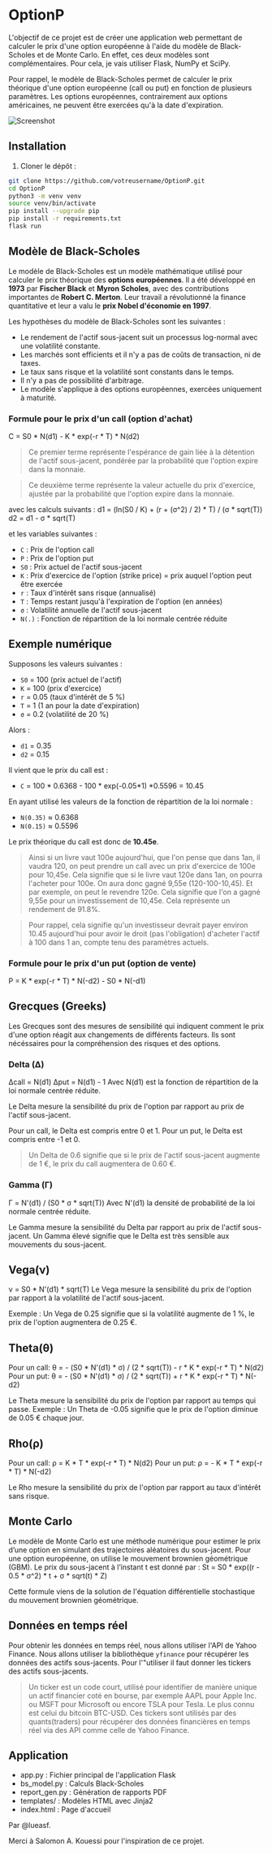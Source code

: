 # OptionP

L'objectif de ce projet est de créer une application web permettant de calculer le prix d'une option européenne à l'aide du modèle de Black-Scholes et de Monte Carlo. En effet, ces deux modèles sont complémentaires.
Pour cela, je vais utiliser Flask, NumPy et SciPy.

Pour rappel, le modèle de Black-Scholes permet de calculer le prix théorique d'une option européenne (call ou put) en fonction de plusieurs paramètres.
Les options européennes, contrairement aux options américaines, ne peuvent être exercées qu'à la date d'expiration.

![Screenshot](app.png)

## Installation

1. Cloner le dépôt :
```bash
git clone https://github.com/votreusername/OptionP.git
cd OptionP
python3 -m venv venv
source venv/bin/activate
pip install --upgrade pip
pip install -r requirements.txt
flask run
```

## Modèle de Black-Scholes
Le modèle de Black-Scholes est un modèle mathématique utilisé pour calculer le prix théorique des **options européennes**. Il a été développé en **1973** par **Fischer Black** et **Myron Scholes**, avec des contributions importantes de **Robert C. Merton**. Leur travail a révolutionné la finance quantitative et leur a valu le **prix Nobel d'économie en 1997**.

Les hypothèses du modèle de Black-Scholes sont les suivantes :
- Le rendement de l'actif sous-jacent suit un processus log-normal avec une volatilité constante.
- Les marchés sont efficients et il n'y a pas de coûts de transaction, ni de taxes.
- Le taux sans risque et la volatilité sont constants dans le temps.
- Il n'y a pas de possibilité d'arbitrage.
- Le modèle s'applique à des options européennes, exercées uniquement à maturité.

### Formule pour le prix d'un call (option d'achat)

C = S0 * N(d1) - K * exp(-r * T) * N(d2)
>Ce premier terme représente l'espérance de gain liée à la détention de l'actif sous-jacent, pondérée par la probabilité que l'option expire dans la monnaie.

> Ce deuxième terme représente la valeur actuelle du prix d'exercice, ajustée par la probabilité que l'option expire dans la monnaie.

avec les calculs suivants :
d1 = (ln(S0 / K) + (r + (σ^2) / 2) * T) / (σ * sqrt(T))
d2 = d1 - σ * sqrt(T)

et les variables suivantes :
- `C` : Prix de l'option call
- `P` : Prix de l'option put
- `S0` : Prix actuel de l'actif sous-jacent
- `K` : Prix d'exercice de l'option (strike price) = prix auquel l'option peut être exercée
- `r` : Taux d'intérêt sans risque (annualisé)
- `T` : Temps restant jusqu'à l'expiration de l'option (en années)
- `σ` : Volatilité annuelle de l'actif sous-jacent
- `N(.)` : Fonction de répartition de la loi normale centrée réduite

## Exemple numérique
Supposons les valeurs suivantes :
- `S0` = 100 (prix actuel de l'actif)
- `K` = 100 (prix d'exercice)
- `r` = 0.05 (taux d'intérêt de 5 %)
- `T` = 1 (1 an pour la date d'expiration)
- `σ` = 0.2 (volatilité de 20 %)

Alors :
- `d1` = 0.35
- `d2` = 0.15

Il vient que le prix du call est :
- `C` = 100 * 0.6368 - 100 * exp(-0.05*1) *0.5596 = 10.45

En ayant utilisé les valeurs de la fonction de répartition de la loi normale :
- `N(0.35)` ≈ 0.6368
- `N(0.15)` ≈ 0.5596

Le prix théorique du call est donc de **10.45e**.
> Ainsi si un livre vaut 100e aujourd'hui, que l'on pense que dans 1an, il vaudra 120, on peut prendre un call avec un prix d'exercice de 100e pour 10,45e. Cela signifie que si le livre vaut 120e dans 1an, on pourra l'acheter pour 100e. On aura donc gagné 9,55e (120-100-10,45). Et par exemple, on peut le revendre 120e. Cela signifie que l'on a gagné 9,55e pour un investissement de 10,45e. Cela représente un rendement de 91.8%.

> Pour rappel, cela signifie qu'un investisseur devrait payer environ 10.45 aujourd'hui pour avoir le droit (pas l'obligation) d'acheter l'actif à 100 dans 1 an, compte tenu des paramètres actuels.

### Formule pour le prix d'un put (option de vente)

P = K * exp(-r * T) * N(-d2) - S0 * N(-d1)

## Grecques (Greeks)
Les Grecques sont des mesures de sensibilité qui indiquent comment le prix d'une option réagit aux changements de différents facteurs. Ils sont nécéssaires pour la compréhension des risques et des options.

### Delta (Δ)
Δcall​ = N(d1)
Δput​ = N(d1) - 1
Avec N(d1) est la fonction de répartition de la loi normale centrée réduite.

Le Delta mesure la sensibilité du prix de l'option par rapport au prix de l'actif sous-jacent.

Pour un call, le Delta est compris entre 0 et 1.
Pour un put, le Delta est compris entre -1 et 0.
> Un Delta de 0.6 signifie que si le prix de l'actif sous-jacent augmente de 1 €, le prix du call augmentera de 0.60 €.

### Gamma (Γ)
Γ = N'(d1) / (S0 * σ * sqrt(T))
Avec N'(d1) la densité de probabilité de la loi normale centrée réduite.

Le Gamma mesure la sensibilité du Delta par rapport au prix de l'actif sous-jacent. Un Gamma élevé signifie que le Delta est très sensible aux mouvements du sous-jacent.

## Vega(ν)
ν = S0 * N'(d1) * sqrt(T)
Le Vega mesure la sensibilité du prix de l'option par rapport à la volatilité de l'actif sous-jacent.

Exemple : Un Vega de 0.25 signifie que si la volatilité augmente de 1 %, le prix de l'option augmentera de 0.25 €.

## Theta(θ)
Pour un call:
θ = - (S0 * N'(d1) * σ) / (2 * sqrt(T)) - r * K * exp(-r * T) * N(d2)
Pour un put:
θ = - (S0 * N'(d1) * σ) / (2 * sqrt(T)) + r * K * exp(-r * T) * N(-d2)

Le Theta mesure la sensibilité du prix de l'option par rapport au temps qui passe.
Exemple : Un Theta de -0.05 signifie que le prix de l'option diminue de 0.05 € chaque jour.

## Rho(ρ)
Pour un call:
ρ = K * T * exp(-r * T) * N(d2)
Pour un put:
ρ = - K * T * exp(-r * T) * N(-d2)

Le Rho mesure la sensibilité du prix de l'option par rapport au taux d'intérêt sans risque.

## Monte Carlo
Le modèle de Monte Carlo est une méthode numérique pour estimer le prix
d’une option en simulant des trajectoires aléatoires du sous-jacent. Pour une
option européenne, on utilise le mouvement brownien géométrique (GBM).
Le prix du sous-jacent à l’instant t est donné par :
St = S0 * exp((r - 0.5 * σ^2) * t + σ * sqrt(t) * Z)

Cette formule viens de la solution de l'équation différentielle stochastique
du mouvement brownien géométrique.


## Données en temps réel
Pour obtenir les données en temps réel, nous allons utiliser l'API de Yahoo Finance. Nous allons utiliser la bibliothèque `yfinance` pour récupérer les données des actifs sous-jacents. Pour l'"utiliser il faut donner les tickers des actifs sous-jacents. 
> Un ticker est un code court, utilisé pour identifier de manière unique un actif financier coté en bourse, par exemple AAPL pour Apple Inc. ou MSFT pour Microsoft ou encore TSLA pour Tesla. Le plus connu est celui du bitcoin BTC-USD.
> Ces tickers sont utilisés par des quants(traders) pour récupérer des données financières en temps réel via des API comme celle de Yahoo Finance.

## Application
- app.py : Fichier principal de l'application Flask
- bs_model.py : Calculs Black-Scholes
- report_gen.py : Génération de rapports PDF
- templates/ : Modèles HTML avec Jinja2
- index.html : Page d'accueil

Par @lueasf.

Merci à Salomon A. Kouessi pour l'inspiration de ce projet.